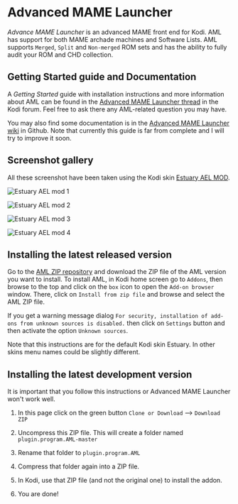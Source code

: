 # Advanced MAME Launcher #

*Advance MAME Launcher* is an advanced MAME front end for Kodi. AML has support for both MAME archade
machines and Software Lists. AML supports `Merged`, `Split` and `Non-merged` ROM sets and has the
ability to fully audit your ROM and CHD collection.

## Getting Started guide and Documentation ##

A *Getting Started* guide with installation instructions and more information about AML can be 
found in the [Advanced MAME Launcher thread] in the Kodi forum. Feel free to ask there any 
AML-related question you may have.

You may also find some documentation is in the [Advanced MAME Launcher wiki] in Github. Note that currently
this guide is far from complete and I will try to improve it soon.

[Advanced MAME Launcher thread]: https://forum.kodi.tv/showthread.php?tid=304186

[Advanced MAME Launcher wiki]: https://github.com/Wintermute0110/plugin.program.AML/wiki

## Screenshot gallery ##

All these screenshot have been taken using the Kodi skin [Estuary AEL MOD].

[Estuary AEL MOD]: https://forum.kodi.tv/showthread.php?tid=287826&pid=2398922#pid2398922

![Estuary AEL mod 1](https://raw.githubusercontent.com/wiki/Wintermute0110/plugin.program.AML/shots/shot_root.png)

![Estuary AEL mod 2](https://raw.githubusercontent.com/wiki/Wintermute0110/plugin.program.AML/shots/shot_MAME_pclone_list.png)

![Estuary AEL mod 3](https://raw.githubusercontent.com/wiki/Wintermute0110/plugin.program.AML/shots/shot_SL_pclone_list.png)

![Estuary AEL mod 4](https://raw.githubusercontent.com/wiki/Wintermute0110/plugin.program.AML/shots/aml_machine_Audit_machine.png)

## Installing the latest released version ##

Go to the [AML ZIP repository] and download the ZIP file of the AML version you want to install.
To install AML, in Kodi home screen go to `Addons`, then browse to the top and click on the
`box` icon to open the `Add-on browser` window. There, click on `Install from zip file` and browse
and select the AML ZIP file.

If you get a warning message dialog `For security, installation of add-ons from unknown sources
is disabled.` then click on `Settings` button and then activate the option `Unknown sources`.

Note that this instructions are for the default Kodi skin Estuary. In other skins menu names could
be slightly different.

[AML ZIP repository]: https://github.com/Wintermute0110/repository.wintermute0110/tree/master/plugin.program.AML

## Installing the latest development version ##

It is important that you follow this instructions or Advanced MAME Launcher won't work well.

  1) In this page click on the green button `Clone or Download` --> `Download ZIP`

  2) Uncompress this ZIP file. This will create a folder named `plugin.program.AML-master`

  3) Rename that folder to `plugin.program.AML`

  4) Compress that folder again into a ZIP file. 

  5) In Kodi, use that ZIP file (and not the original one) to install the addon.

  6) You are done!
